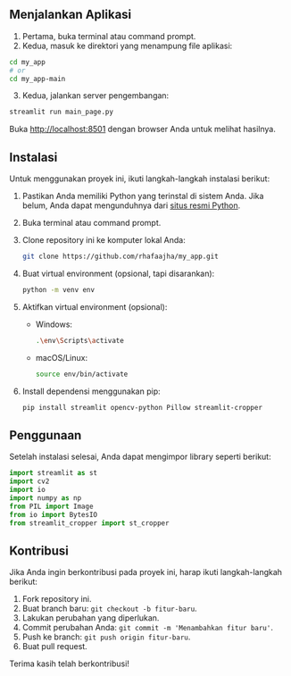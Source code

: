 ## Menjalankan Aplikasi

1. Pertama, buka terminal atau command prompt.
2. Kedua, masuk ke direktori yang menampung file aplikasi:

```bash
cd my_app
# or
cd my_app-main
```

3. Kedua, jalankan server pengembangan:

```bash
streamlit run main_page.py
```

Buka [http://localhost:8501](http://localhost:8501) dengan browser Anda untuk melihat hasilnya.

## Instalasi

Untuk menggunakan proyek ini, ikuti langkah-langkah instalasi berikut:

1. Pastikan Anda memiliki Python yang terinstal di sistem Anda. Jika belum, Anda dapat mengunduhnya dari [situs resmi Python](https://www.python.org/).

2. Buka terminal atau command prompt.

3. Clone repository ini ke komputer lokal Anda:

   ```bash
   git clone https://github.com/rhafaajha/my_app.git
   ```

4. Buat virtual environment (opsional, tapi disarankan):

    ```bash
    python -m venv env
    ```

5. Aktifkan virtual environment (opsional):

    - Windows:

      ```bash
      .\env\Scripts\activate
      ```

    - macOS/Linux:

      ```bash
      source env/bin/activate
      ```

6. Install dependensi menggunakan pip:

    ```bash
    pip install streamlit opencv-python Pillow streamlit-cropper
    ```

## Penggunaan

Setelah instalasi selesai, Anda dapat mengimpor library seperti berikut:

```python
import streamlit as st
import cv2
import io
import numpy as np
from PIL import Image
from io import BytesIO
from streamlit_cropper import st_cropper
```

## Kontribusi

Jika Anda ingin berkontribusi pada proyek ini, harap ikuti langkah-langkah berikut:

1. Fork repository ini.
2. Buat branch baru: ```git checkout -b fitur-baru```.
3. Lakukan perubahan yang diperlukan.
4. Commit perubahan Anda: ```git commit -m 'Menambahkan fitur baru'```.
5. Push ke branch: ```git push origin fitur-baru```.
6. Buat pull request.

Terima kasih telah berkontribusi!